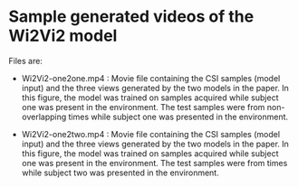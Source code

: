 # Sample generated videos of the Wi2Vi2 model

Files are:
-  Wi2Vi2-one2one.mp4 : Movie file containing the CSI samples (model input) and the three views generated by the two models in the paper. In this figure, the model was trained on samples acquired while subject one was present in the environment. The test samples were from non-overlapping times while subject one was presented in the environment. 

-  Wi2Vi2-one2two.mp4 : Movie file containing the CSI samples (model input) and the three views generated by the two models in the paper. In this figure, the model was trained on samples acquired while subject one was present in the environment. The test samples were from times while subject two was presented in the environment. 
